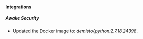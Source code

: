 #### Integrations
##### Awake Security
- Updated the Docker image to: *demisto/python:2.7.18.24398*.
